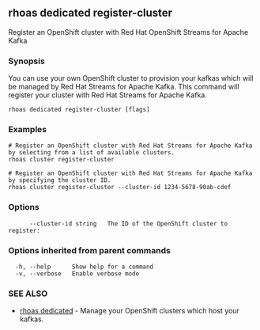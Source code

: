 ## rhoas dedicated register-cluster

Register an OpenShift cluster with Red Hat OpenShift Streams for Apache Kafka

### Synopsis

You can use your own OpenShift cluster to provision your kafkas which will be managed by Red Hat Streams for Apache Kafka.
This command will register your cluster with Red Hat Streams for Apache Kafka.


```
rhoas dedicated register-cluster [flags]
```

### Examples

```
# Register an OpenShift cluster with Red Hat Streams for Apache Kafka by selecting from a list of available clusters.
rhoas cluster register-cluster

# Register an OpenShift cluster with Red Hat Streams for Apache Kafka by specifying the cluster ID.
rhoas cluster register-cluster --cluster-id 1234-5678-90ab-cdef

```

### Options

```
      --cluster-id string   The ID of the OpenShift cluster to register:
```

### Options inherited from parent commands

```
  -h, --help      Show help for a command
  -v, --verbose   Enable verbose mode
```

### SEE ALSO

* [rhoas dedicated](rhoas_dedicated.md)	 - Manage your OpenShift clusters which host your kafkas.

